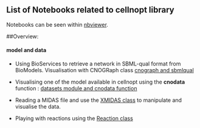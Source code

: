 ## List of Notebooks related to cellnopt library

Notebooks can be seen within [nbviewer](http://nbviewer.ipython.org/github/cellnopt/cellnopt/tree/master/notebooks/).



##Overview:

#### model and data

- Using BioServices to retrieve a network in SBML-qual format from BioModels. Visualisation with CNOGRaph class 
 [cnograph and sbmlqual](http://nbviewer.ipython.org/github/cellnopt/cellnopt/blob/master/notebooks/io/SBMLqual%20examples.ipynb)
- Visualising one of the model available in cellnopt using the **cnodata** function : [datasets module and cnodata function](http://nbviewer.ipython.org/github/cellnopt/cellnopt/blob/master/notebooks/datasets/datasets.ipynb)
- Reading a MIDAS file and use the [XMIDAS class](http://nbviewer.ipython.org/github/cellnopt/cellnopt/blob/master/notebooks/io/XMIDAS%20class.ipynb) to manipulate and visualise the data.

- Playing with reactions using the [Reaction class](http://nbviewer.ipython.org/github/cellnopt/cellnopt/blob/master/notebooks/io/cno.io.reactions.ipynb)



